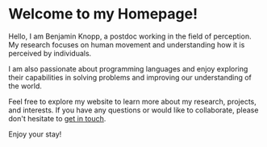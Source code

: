 # Welcome to my Homepage!

Hello, I am Benjamin Knopp, a postdoc working in the field of perception. My research focuses on human movement and understanding how it is perceived by individuals. 

I am also passionate about programming languages and enjoy exploring their capabilities in solving problems and improving our understanding of the world.

Feel free to explore my website to learn more about my research, projects, and interests. If you have any questions or would like to collaborate, please don't hesitate to [get in touch](mailto:benjamin.knopp@example.com).

Enjoy your stay!

